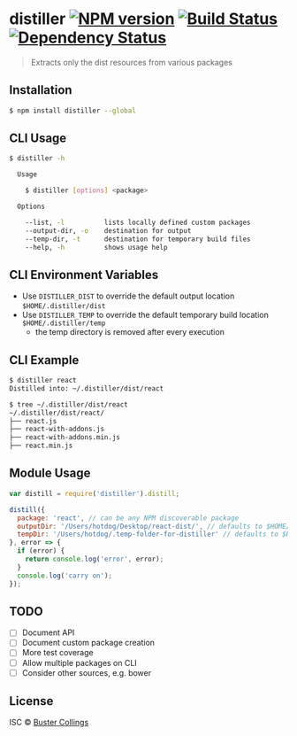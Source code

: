 # distiller [![NPM version][npm-image]][npm-url] [![Build Status][travis-image]][travis-url] [![Dependency Status][daviddm-image]][daviddm-url]
> Extracts only the dist resources from various packages

## Installation

```sh
$ npm install distiller --global
```

## CLI Usage

```sh
$ distiller -h

  Usage

    $ distiller [options] <package>

  Options

    --list, -l          lists locally defined custom packages
    --output-dir, -o    destination for output
    --temp-dir, -t      destination for temporary build files
    --help, -h          shows usage help

```

## CLI Environment Variables

-  Use `DISTILLER_DIST` to override the default output location `$HOME/.distiller/dist`
-  Use `DISTILLER_TEMP` to override the default temporary build location `$HOME/.distiller/temp`
    - the temp directory is removed after every execution 

## CLI Example

```sh
$ distiller react
Distilled into: ~/.distiller/dist/react

$ tree ~/.distiller/dist/react
~/.distiller/dist/react/                                                                                                                                                                                                 
├── react.js                                                                                                                                                                                                  
├── react-with-addons.js                                                                                                                                                                                                
├── react-with-addons.min.js                                                                                                                                                                                            
├── react.min.js                                                                                                                                                                                       
```

## Module Usage

```js
var distill = require('distiller').distill;

distill({
  package: 'react', // can be any NPM discoverable package
  outputDir: '/Users/hotdog/Desktop/react-dist/', // defaults to $HOME/.distiller/dist/${package}
  tempDir: '/Users/hotdog/.temp-folder-for-distiller' // defaults to $HOME/.distiller/temp
}, error => {
  if (error) {
    return console.log('error', error);
  }
  console.log('carry on');
});
```

## TODO

- [ ] Document API
- [ ] Document custom package creation
- [ ] More test coverage
- [ ] Allow multiple packages on CLI
- [ ] Consider other sources, e.g. bower

## License

ISC © [Buster Collings](https://about.me/buster)


[npm-image]: https://badge.fury.io/js/distiller.svg
[npm-url]: https://npmjs.org/package/distiller
[travis-image]: https://travis-ci.org/busterc/distiller.svg?branch=master
[travis-url]: https://travis-ci.org/busterc/distiller
[daviddm-image]: https://david-dm.org/busterc/distiller.svg?theme=shields.io
[daviddm-url]: https://david-dm.org/busterc/distiller
